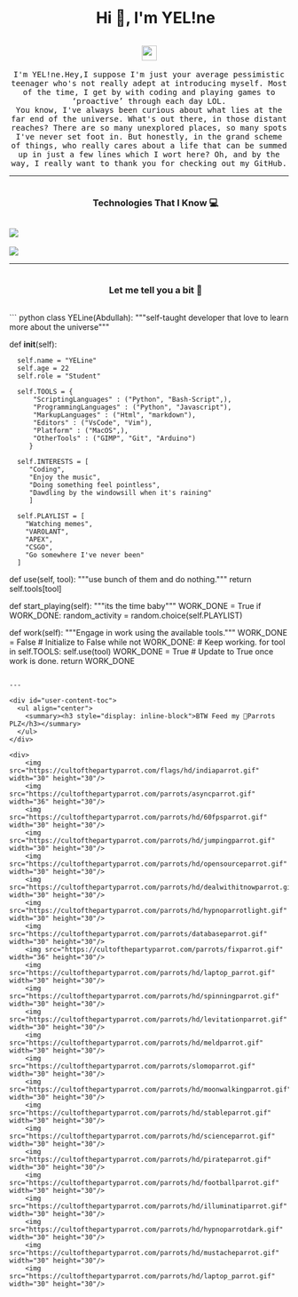 <div id="user-content-toc">
  <ul align="center">
    <summary><h1 style="display: inline-block">Hi 👋, I'm YEL!ne</h1></summary>
  </ul>
</div>
<p align="center">
  <img src="https://user-images.githubusercontent.com/5679180/79618120-0daffb80-80be-11ea-819e-d2b0fa904d07.gif" width="27px">
  <br><br>
  <samp>
	I'm YEL!ne.Hey,I suppose I'm just your average pessimistic teenager who's not really adept at introducing myself. Most of the time, I get by with coding and playing games to ‘proactive’ through each day LOL.
    <br>
   You know, I've always been curious about what lies at the far end of the universe. What's out there, in those distant reaches? There are so many unexplored places, so many spots I've never set foot in. But honestly, in the grand scheme of things, who really cares about a life that can be summed up in just a few lines which I wort here?
Oh, and by the way, I really want to thank you for checking out my GitHub.   
  </samp>
</p>


---
<div id="user-content-toc">
  <ul align="center">
    <summary><h3 style="display: inline-block">Technologies That I Know 💻</h3></summary>
  </ul>
</div>


<p align="left">
  <a href="https://skillicons.dev">
    <img src="https://skillicons.dev/icons?i=py,flask,bash,html,css,js,svelte,dart,flutter,md,svg,tailwind,nextjs,d3" /> 
    <br>
    <br>
    <img src="https://skillicons.dev/icons?i=codepen,vercel,vscode,vim,linux,git,github,gitlab,androidstudio,ps" />
  </a>
</p>



---
<div id="user-content-toc">
  <ul align="center">
    <summary><h3 style="display: inline-block">Let me tell you a bit 🧐</h3></summary>
  </ul>
</div>
``` python
class YELine(Abdullah):
   """self-taught developer that love to learn more about the universe"""
   
   def __init__(self):
     
      self.name = "YELine"
      self.age = 22
      self.role = "Student"

      self.TOOLS = {
          "ScriptingLanguages" : ("Python", "Bash-Script",),
          "ProgrammingLanguages" : ("Python", "Javascript"),
          "MarkupLanguages" : ("Html", "markdown"),
          "Editors" : ("VsCode", "Vim"),
          "Platform" : ("MacOS",),
          "OtherTools" : ("GIMP", "Git", "Arduino")
         }

      self.INTERESTS = [
         "Coding",
         "Enjoy the music",
         "Doing something feel pointless",
         "Dawdling by the windowsill when it's raining"
         ]
      
      self.PLAYLIST = [
        "Watching memes",
        "VAROLANT",
        "APEX",
        "CSGO",
        "Go somewhere I've never been"
      ]

   def use(self, tool):
      """use bunch of them and do nothing."""
      return self.tools[tool]
    
   def start_playing(self):
    	"""its the time baby"""
      WORK_DONE = True
      if WORK_DONE:
          random_activity = random.choice(self.PLAYLIST)

   def work(self):
      """Engage in work using the available tools."""
       WORK_DONE = False  # Initialize to False
       while not WORK_DONE:
           # Keep working.
           for tool in self.TOOLS:
               self.use(tool)
           WORK_DONE = True  # Update to True once work is done.
       return WORK_DONE

```

---

<div id="user-content-toc">
  <ul align="center">
    <summary><h3 style="display: inline-block">BTW Feed my 🦜Parrots PLZ</h3></summary>
  </ul>
</div>

<div>
    <img src="https://cultofthepartyparrot.com/flags/hd/indiaparrot.gif" width="30" height="30"/>
    <img src="https://cultofthepartyparrot.com/parrots/asyncparrot.gif" width="36" height="30"/>
    <img src="https://cultofthepartyparrot.com/parrots/hd/60fpsparrot.gif" width="30" height="30"/>
    <img src="https://cultofthepartyparrot.com/parrots/hd/jumpingparrot.gif" width="30" height="30"/>
    <img src="https://cultofthepartyparrot.com/parrots/hd/opensourceparrot.gif" width="30" height="30"/>
    <img src="https://cultofthepartyparrot.com/parrots/hd/dealwithitnowparrot.gif" width="30" height="30"/>
    <img src="https://cultofthepartyparrot.com/parrots/hd/hypnoparrotlight.gif" width="30" height="30"/>
    <img src="https://cultofthepartyparrot.com/parrots/databaseparrot.gif" width="30" height="30"/>
    <img src="https://cultofthepartyparrot.com/parrots/fixparrot.gif" width="36" height="30"/>
    <img src="https://cultofthepartyparrot.com/parrots/hd/laptop_parrot.gif" width="30" height="30"/>
    <img src="https://cultofthepartyparrot.com/parrots/hd/spinningparrot.gif" width="30" height="30"/>
    <img src="https://cultofthepartyparrot.com/parrots/hd/levitationparrot.gif" width="30" height="30"/>
    <img src="https://cultofthepartyparrot.com/parrots/hd/meldparrot.gif" width="30" height="30"/>
    <img src="https://cultofthepartyparrot.com/parrots/slomoparrot.gif" width="30" height="30"/>
    <img src="https://cultofthepartyparrot.com/parrots/hd/moonwalkingparrot.gif" width="30" height="30"/>
    <img src="https://cultofthepartyparrot.com/parrots/hd/stableparrot.gif" width="30" height="30"/>
    <img src="https://cultofthepartyparrot.com/parrots/hd/scienceparrot.gif" width="30" height="30"/>
    <img src="https://cultofthepartyparrot.com/parrots/hd/pirateparrot.gif" width="30" height="30"/>
    <img src="https://cultofthepartyparrot.com/parrots/hd/footballparrot.gif" width="30" height="30"/>
    <img src="https://cultofthepartyparrot.com/parrots/hd/illuminatiparrot.gif" width="30" height="30"/>
    <img src="https://cultofthepartyparrot.com/parrots/hd/hypnoparrotdark.gif" width="30" height="30"/>
    <img src="https://cultofthepartyparrot.com/parrots/hd/mustacheparrot.gif" width="30" height="30"/>
    <img src="https://cultofthepartyparrot.com/parrots/hd/laptop_parrot.gif" width="30" height="30"/>

